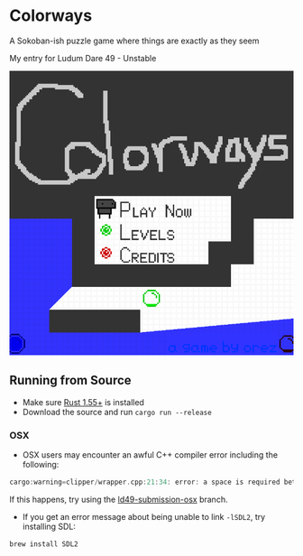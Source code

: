 # Colorways

A Sokoban-ish puzzle game where things are exactly as they seem

My entry for Ludum Dare 49 - Unstable

![the title screen](raw/title_scrsh.png)

## Running from Source
- Make sure [Rust 1.55+](https://www.rust-lang.org/tools/install) is installed
- Download the source and run `cargo run --release`

### OSX
- OSX users may encounter an awful C++ compiler error including the following:

```c++
cargo:warning=clipper/wrapper.cpp:21:34: error: a space is required between consecutive right angle brackets (use '> >')
```

If this happens, try using the [ld49-submission-osx](https://github.com/orez-/ld49/tree/ld49-submission-osx) branch.

- If you get an error message about being unable to link `-lSDL2`, try installing SDL:

```bash
brew install SDL2
```
